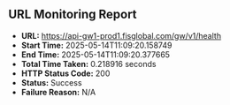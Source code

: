 ## URL Monitoring Report

- **URL:** https://api-gw1-prod1.fisglobal.com/gw/v1/health
- **Start Time:** 2025-05-14T11:09:20.158749
- **End Time:** 2025-05-14T11:09:20.377665
- **Total Time Taken:** 0.218916 seconds
- **HTTP Status Code:** 200
- **Status:** Success
- **Failure Reason:** N/A
